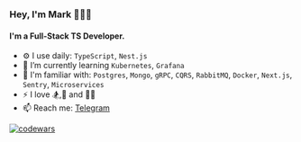 ### Hey, I'm Mark 🧑🏻‍💻

#### I'm a Full-Stack TS Developer.

- ⚙️ I use daily: `TypeScript`, `Nest.js`
- 🌱 I’m currently learning `Kubernetes`, `Grafana`
- 🔎 I'm familiar with: `Postgres`, `Mongo`, `gRPC`, `CQRS`, `RabbitMQ`, `Docker`, `Next.js`, `Sentry`, `Microservices`
- ⚡ I love 🏂,🏐 and 🏊‍♂️
- 📫 Reach me: [Telegram](https://t.me/rephones)

[![codewars](https://www.codewars.com/users/m7mark/badges/small)](https://www.codewars.com/users/m7mark)






